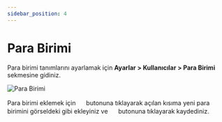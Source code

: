 ```yaml
---
sidebar_position: 4
---
```


# Para Birimi

Para birimi tanımlarını ayarlamak için **Ayarlar > Kullanıcılar > Para Birimi** sekmesine gidiniz. 

![Para Birimi](/img/ayarlar/para-birimi.png)

Para birimi eklemek için <img src="/img/butonlar/ekle-buton-3.png" height="16"/> butonuna tıklayarak açılan kısıma yeni para birimini görseldeki gibi ekleyiniz ve <img src="/img/butonlar/kaydet-buton-3.png" height="16"/> butonuna tıklayarak kaydediniz. 
